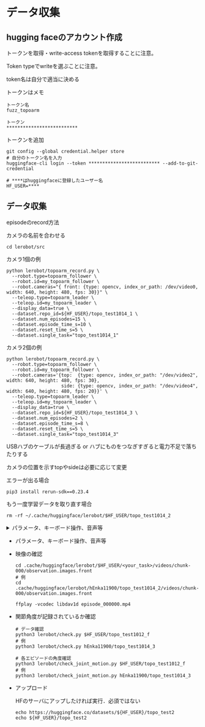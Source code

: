 # データ収集

## hugging faceのアカウント作成

トークンを取得・write-access tokenを取得することに注意。

Token typeでwriteを選ぶことに注意。

token名は自分で適当に決める

[](https://huggingface.co/settings/tokens)

トークンはメモ

```
トークン名
fuzz_topoarm

トークン
**************************
```

トークンを追加

```
git config --global credential.helper store
# 自分のトークン名を入力
huggingface-cli login --token ************************** --add-to-git-credential

# ****はhuggingfaceに登録したユーザー名
HF_USER=****
```

## データ収集

episodeのrecord方法

カメラの名前を合わせる

```
cd lerobot/src
```

カメラ1個の例

```
python lerobot/topoarm_record.py \
  --robot.type=topoarm_follower \
  --robot.id=my_topoarm_follower \
  --robot.cameras="{ front: {type: opencv, index_or_path: /dev/video0, width: 640, height: 480, fps: 30}}" \
  --teleop.type=topoarm_leader \
  --teleop.id=my_topoarm_leader \
  --display_data=true \
  --dataset.repo_id=${HF_USER}/topo_test1014_1 \
  --dataset.num_episodes=15 \
  --dataset.episode_time_s=10 \
  --dataset.reset_time_s=5 \
  --dataset.single_task="topo_test1014_1"
```

カメラ2個の例

```
python lerobot/topoarm_record.py \
  --robot.type=topoarm_follower \
  --robot.id=my_topoarm_follower \
  --robot.cameras='{top:  {type: opencv, index_or_path: "/dev/video2", width: 640, height: 480, fps: 30},
                    side: {type: opencv, index_or_path: "/dev/video4", width: 640, height: 480, fps: 20}}' \
  --teleop.type=topoarm_leader \
  --teleop.id=my_topoarm_leader \
  --display_data=true \
  --dataset.repo_id=${HF_USER}/topo_test1014_3 \
  --dataset.num_episodes=2 \
  --dataset.episode_time_s=8 \
  --dataset.reset_time_s=5 \
  --dataset.single_task="topo_test1014_3"
```

USBハブのケーブルが長過ぎる or ハブにものをつなぎすぎると電力不足で落ちたりする

カメラの位置を示すtopやsideは必要に応じて変更

エラーが出る場合

```
pip3 install rerun-sdk==0.23.4
```

もう一度学習データを取り直す場合

```
rm -rf ~/.cache/huggingface/lerobot/$HF_USER/topo_test1014_2
```


<details>

<summary>パラメータ、キーボード操作、音声等</summary>

パラメータ
    
    | num_episode | レコードするエピソード数 |
    | --- | --- |
    | episode_time_s | 一回のデータ収集時間 |
    | reset_time_s | 環境を整える時間 |
    | resume | 再開するときはtrue |
    
    作業中のキーボード操作
    
    | 右矢印 | 現在のエピソードを早期停止するか、時間をリセットして次のエピソードに進みます。 |
    | --- | --- |
    | 左矢印 | 現在のエピソードをキャンセルして再録画します。 |
    | ESC | セッションが直ちに停止し、ビデオがエンコードされ、データセットがアップロードされます。 |
    
    音声がなり始めた瞬間操作し始めて良い。音声分も操作時間にカウントされている。
    
    |  |  | 操作するタイミング |
    | --- | --- | --- |
    | Recording episode | エピソードのレコードを開始 | 言いはじめのタイミング |
    | Reset the environment | 環境を元通りにする | 言い終わったタイミング |
    | Stop the recording | レコードを終了 |  |
    | Exiting | 終了 |  |
    
    参考
    
    [LeRobotとSO-ARMを使ったロボットアームの模倣学習の解説 - masato-ka's diary](https://masato-ka.hatenablog.com/entry/2025/05/04/183000)
    
    - 保存先の確認：テストデータが重複してとれないときは、ここから削除
        
        ```
        cd /home/<user_name>/.cache/huggingface/lerobot/<your_name>/
        # 例
        cd .cache/huggingface/lerobot/hEnka11900/
        
        # 削除
        rm -rf pick_bottle_cap/
        ```

</details>




- パラメータ、キーボード操作、音声等
    
    
        
- 映像の確認
    
    ```
    cd .cache/huggingface/lerobot/$HF_USER/<your_task>/videos/chunk-000/observation.images.front
    # 例
    cd .cache/huggingface/lerobot/hEnka11900/topo_test1014_2/videos/chunk-000/observation.images.front
    
    ffplay -vcodec libdav1d episode_000000.mp4
    ```
    
- 関節角度が記録されているか確認
    
    ```
    # データ確認
    python3 lerobot/check.py $HF_USER/topo_test1012_f
    # 例
    python3 lerobot/check.py hEnka11900/topo_test1014_3
    
    # 各エピソードの角度確認
    python3 lerobot/check_joint_motion.py $HF_USER/topo_test1012_f
    # 例
    python3 lerobot/check_joint_motion.py hEnka11900/topo_test1014_3
    
    ```
    
- アップロード
    
    HFのサーバにアップしたければ実行．必須ではない
    
    ```
    echo https://huggingface.co/datasets/${HF_USER}/topo_test2
    echo ${HF_USER}/topo_test2
    ```